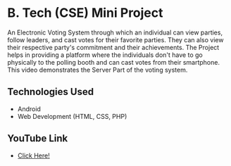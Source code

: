 # B. Tech (CSE) Mini Project



An Electronic Voting System through which an individual can view parties, follow leaders, and cast votes for their favorite parties. They can also view their respective party's commitment and their achievements. The Project helps in providing a platform where the individuals don't have to go physically to the polling booth and can cast votes from their smartphone.
This video demonstrates the Server Part of the voting system.

## Technologies Used
- Android
- Web Development (HTML, CSS, PHP)

## YouTube Link 
- <a href="https://youtu.be/DQRaHtktKY4">Click Here!</a>
